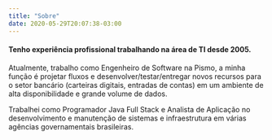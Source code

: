 ```yaml
---
title: "Sobre"
date: 2020-05-29T20:07:38-03:00
---
```


#### Tenho experiência profissional trabalhando na área de TI desde 2005.

Atualmente, trabalho como Engenheiro de Software na Pismo, a minha função é projetar fluxos e desenvolver/testar/entregar novos recursos para o setor bancário (carteiras digitais, entradas de contas) em um ambiente de alta disponibilidade e grande volume de dados.

Trabalhei como Programador Java Full Stack e Analista de Aplicação no desenvolvimento e manutenção de sistemas e infraestrutura em várias agências governamentais brasileiras. 